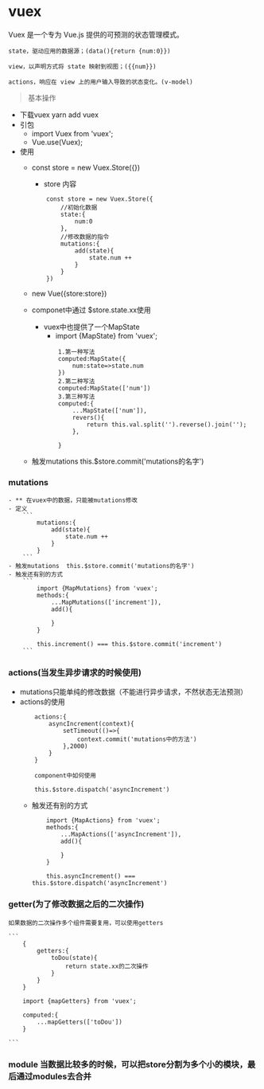 # vuex

Vuex 是一个专为 Vue.js 提供的可预测的状态管理模式。

```
state，驱动应用的数据源；(data(){return {num:0}})

view，以声明方式将 state 映射到视图；({{num}})

actions，响应在 view 上的用户输入导致的状态变化。(v-model)

```

> 基本操作
 - 下载vuex  yarn add vuex
 - 引包
    - import Vuex from 'vuex';
    - Vue.use(Vuex);
 - 使用
    - const store = new Vuex.Store({})
        - store 内容
        ```
            const store = new Vuex.Store({
                //初始化数据
                state:{
                    num:0
                },
                //修改数据的指令
                mutations:{
                    add(state){
                        state.num ++
                    }
                }
            })
        ```
    - new Vue({store:store})

    - componet中通过 $store.state.xx使用
        - vuex中也提供了一个MapState
            - import {MapState} from 'vuex';
            ```
                1.第一种写法
                computed:MapState({
                    num:state=>state.num
                })
                2.第二种写法
                computed:MapState(['num'])
                3.第三种写法
                computed:{
                    ...MapState(['num']),
                    revers(){
                        return this.val.split('').reverse().join('');
                    },

                }

            ```

    - 触发mutations  this.$store.commit('mutations的名字')


### mutations
    - ** 在vuex中的数据，只能被mutations修改
    - 定义
        ```
            mutations:{
                add(state){
                    state.num ++
                }
            }
        ```
    - 触发mutations  this.$store.commit('mutations的名字')
    - 触发还有别的方式
        ```
            import {MapMutations} from 'vuex';
            methods:{
                ...MapMutations(['increment']),
                add(){

                }
            }

            this.increment() === this.$store.commit('increment')
        ```


### actions(当发生异步请求的时候使用)
- mutations只能单纯的修改数据（不能进行异步请求，不然状态无法预测）
- actions的使用
    ``` 
        actions:{
            asyncIncrement(context){
                setTimeout(()=>{
                    context.commit('mutations中的方法')
                },2000)
            }
        }

        component中如何使用

        this.$store.dispatch('asyncIncrement')
    ```
    - 触发还有别的方式
        ```
            import {MapActions} from 'vuex';
            methods:{
                ...MapActions(['asyncIncrement']),
                add(){
                    
                }
            }

            this.asyncIncrement() === this.$store.dispatch('asyncIncrement')
        ```

### getter(为了修改数据之后的二次操作)
    如果数据的二次操作多个组件需要复用，可以使用getters

    ```
        {
            getters:{
                toDou(state){
                    return state.xx的二次操作
                }
            }
        }

        import {mapGetters} from 'vuex';

        computed:{
            ...mapGetters(['toDou'])
        }

    ```
### module 当数据比较多的时候，可以把store分割为多个小的模块，最后通过modules去合并


 